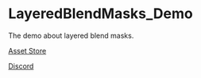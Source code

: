 # LayeredBlendMasks_Demo
The demo about layered blend masks.
 
[Asset Store](https://u3d.as/3vzq)
 
[Discord](https://discord.gg/dUVDKhzUQK)
